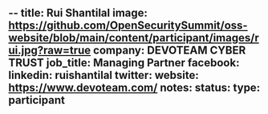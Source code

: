 --
title: Rui Shantilal
image: https://github.com/OpenSecuritySummit/oss-website/blob/main/content/participant/images/rui.jpg?raw=true
company: DEVOTEAM CYBER TRUST
job_title: Managing Partner
facebook:
linkedin: ruishantilal
twitter: 
website: https://www.devoteam.com/
notes:
status: 
type: participant
---
